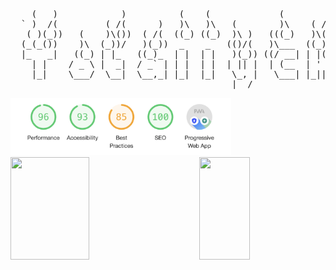 <pre>

    (   )            )          (    (             (        )          (
  ` )  /(         ( /(      )   )\   )\   (        )\    ( /(     (    )\ )
   ( )(_))   (    )\())  ( /(  ((_) ((_)  )\ )   (((_)   )\())   ))\  (()/(   (
  (_(_())    )\  (_))/   )(_))  _    _   (()/(   )\___  ((_)\   /((_)  /(_))  )\
  |_   _|   ((_) | |_   ((_)_  | |  | |   )(_)) ((/ __| | |(_) (_))   (_) _| ((_)
    | |    / _ \ |  _|  / _` | | |  | |  | || |  | (__  | ' \  / -_)   |  _| (_-<
    |_|    \___/  \__|  \__,_| |_|  |_|   \_, |   \___| |_||_| \___|   |_|   /__/
                                          |__/
</pre>

<img width="70%" src="https://github.com/JRetza/JRetza/blob/master/tc-goog.png" width="600px" />

<img border="0" width="50%" height="164" align="left" src="https://github-readme-stats.vercel.app/api?username=JRetza&title_color=000000&text_color=DD0000&icon_color=DD0000&include_all_commits=true&count_private=true&show_icons=true&hide=stars" />

<img border="0" width="40%" height="164" align="right" src="https://github-readme-stats.vercel.app/api/top-langs/?username=JRetza&layout=compact" />
